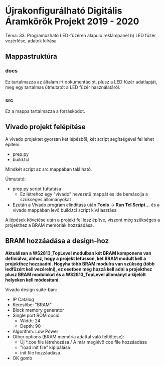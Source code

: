 # Újrakonfigurálható Digitális Áramkörök Projekt 2019 - 2020

Téma: 33. Programozható LED-fűzéren alapuló reklámpanel b) LED füzér vezérlése, adatok kiírása

## Mappastruktúra

### docs

Ez tartalmazza az általam írt dokumentációt, plusz a LED fűzér adatlapját, meg egy tartalmas útmutatót a LED fűzér használatáról.

### src

Ez a mappa tartalmazza a forráskódot. 

## Vivado projekt felépítése

A vivado projektet gyorsan két lépésből, két script segítségével fel lehet építeni:
 - prep.py
 - build.tcl
 
Mindkét script az src mappában található.

Útmutató:
 - prep.py script futtatása
   - Ez létrehoz egy "vivado" nevezetű mappát és ide bemásolja a szükséges állományokat
 - Ezután a Vivado program elindítása után **Tools** -> **Run Tcl Script...** és a vivado mappában levő build.tcl script kiválasztása

A lépések követése után a projekt fel lesz építve, viszont még szükséges a projekthez a BRAM memóriák hozzáadása. 

## BRAM hozzáadása a design-hoz

**Aktuálisan a WS2813_TopLevel modulban két BRAM komponens van definiálva, ahhoz, hogy a projekt lefusson, két BRAM modult kell a projekthez hozzáadni. Hogyha több BRAM modulra van szükség (több ledfűzért kell vezérelni), ez esetben még hozzá kell adni a projekthez plusz BRAM modulokat és a WS2813_TopLevel állományt a kijelölt helyeken kell módosítani.**

Vivado design suite-ban:
 - IP Catalog
 - Keresőbe: "BRAM"
 - Block memory generator
 - Single port ROM opció
   - Width: 24
   - Depth: 90
 - Algorithm: Low Power
 - Other options (BRAM memória adattal való feltöltése):
   - Új *.coe file létrehozása / A már meglévő coe file hozzáadása
   - "load init file" kipipálása
   - init file hozzáadása
 - OK gomb